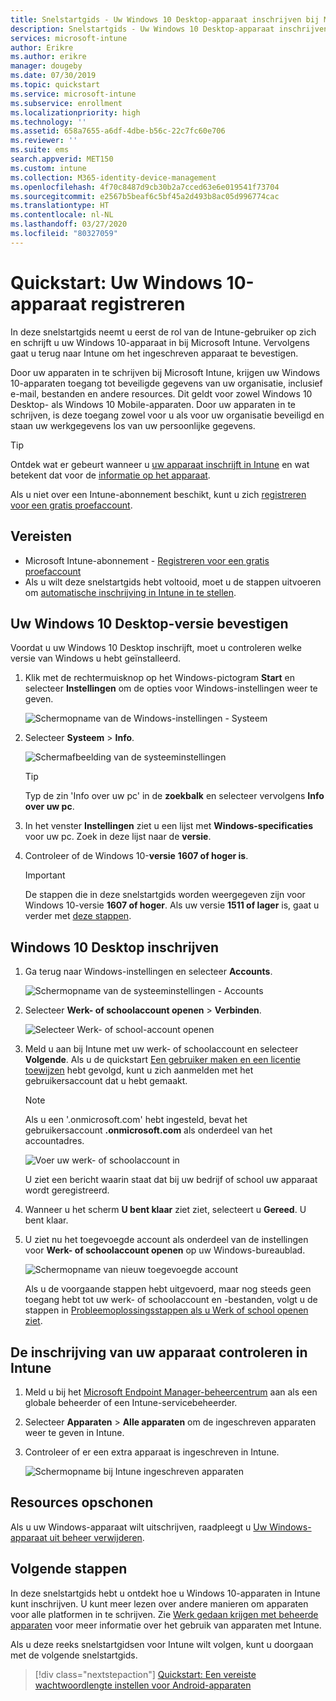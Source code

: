```yaml
---
title: Snelstartgids - Uw Windows 10 Desktop-apparaat inschrijven bij Microsoft Intune
description: Snelstartgids - Uw Windows 10 Desktop-apparaat inschrijven bij Microsoft Intune via de bedrijfsportal.
services: microsoft-intune
author: Erikre
ms.author: erikre
manager: dougeby
ms.date: 07/30/2019
ms.topic: quickstart
ms.service: microsoft-intune
ms.subservice: enrollment
ms.localizationpriority: high
ms.technology: ''
ms.assetid: 658a7655-a6df-4dbe-b56c-22c7fc60e706
ms.reviewer: ''
ms.suite: ems
search.appverid: MET150
ms.custom: intune
ms.collection: M365-identity-device-management
ms.openlocfilehash: 4f70c8487d9cb30b2a7cced63e6e019541f73704
ms.sourcegitcommit: e2567b5beaf6c5bf45a2d493b8ac05d996774cac
ms.translationtype: HT
ms.contentlocale: nl-NL
ms.lasthandoff: 03/27/2020
ms.locfileid: "80327059"
---
```

# <a name="quickstart-enroll-your-windows-10-device"></a>Quickstart: Uw Windows 10-apparaat registreren

In deze snelstartgids neemt u eerst de rol van de Intune-gebruiker op zich en schrijft u uw Windows 10-apparaat in bij Microsoft Intune. Vervolgens gaat u terug naar Intune om het ingeschreven apparaat te bevestigen.

Door uw apparaten in te schrijven bij Microsoft Intune, krijgen uw Windows 10-apparaten toegang tot beveiligde gegevens van uw organisatie, inclusief e-mail, bestanden en andere resources. Dit geldt voor zowel Windows 10 Desktop- als Windows 10 Mobile-apparaten. Door uw apparaten in te schrijven, is deze toegang zowel voor u als voor uw organisatie beveiligd en staan uw werkgegevens los van uw persoonlijke gegevens.

> [!TIP]
> Ontdek wat er gebeurt wanneer u [uw apparaat inschrijft in Intune](../user-help/what-happens-if-you-install-the-company-portal-app-and-enroll-your-device-in-intune-windows.md) en wat betekent dat voor de [informatie op het apparaat](../user-help/what-info-can-your-company-see-when-you-enroll-your-device-in-intune.md).

Als u niet over een Intune-abonnement beschikt, kunt u zich [registreren voor een gratis proefaccount](../fundamentals/free-trial-sign-up.md).

## <a name="prerequisites"></a>Vereisten

- Microsoft Intune-abonnement - [Registreren voor een gratis proefaccount](../fundamentals/free-trial-sign-up.md)
- Als u wilt deze snelstartgids hebt voltooid, moet u de stappen uitvoeren om [automatische inschrijving in Intune in te stellen](quickstart-setup-auto-enrollment.md).

## <a name="confirm-your-windows-10-desktop-version"></a>Uw Windows 10 Desktop-versie bevestigen

Voordat u uw Windows 10 Desktop inschrijft, moet u controleren welke versie van Windows u hebt geïnstalleerd.

1. Klik met de rechtermuisknop op het Windows-pictogram **Start** en selecteer **Instellingen** om de opties voor Windows-instellingen weer te geven.

   ![Schermopname van de Windows-instellingen - Systeem](./media/quickstart-enroll-windows-device/quickstart-enroll-windows-device-01.png)

2. Selecteer **Systeem** > **Info**. 

   ![Schermafbeelding van de systeeminstellingen](./media/quickstart-enroll-windows-device/quickstart-enroll-windows-device-02.png)

    > [!TIP]
    > Typ de zin 'Info over uw pc' in de **zoekbalk** en selecteer vervolgens **Info over uw pc**.

3. In het venster **Instellingen** ziet u een lijst met **Windows-specificaties** voor uw pc. Zoek in deze lijst naar de **versie**.

4. Controleer of de Windows 10-**versie** **1607 of hoger is**.

    > [!IMPORTANT]
    > De stappen die in deze snelstartgids worden weergegeven zijn voor Windows 10-versie **1607 of hoger**. Als uw versie **1511 of lager** is, gaat u verder met [deze stappen](../user-help/enroll-windows-10-device.md).  

## <a name="enroll-windows-10-desktop"></a>Windows 10 Desktop inschrijven

1. Ga terug naar Windows-instellingen en selecteer **Accounts**.

   ![Schermopname van de systeeminstellingen - Accounts](./media/quickstart-enroll-windows-device/quickstart-enroll-windows-device-03.png)

2. Selecteer **Werk- of schoolaccount openen** > **Verbinden**.

    ![Selecteer Werk- of school-account openen](./media/quickstart-enroll-windows-device/quickstart-enroll-windows-device-04.png)

3. Meld u aan bij Intune met uw werk- of schoolaccount en selecteer **Volgende**. Als u de quickstart [Een gebruiker maken en een licentie toewijzen](../fundamentals/quickstart-create-user.md) hebt gevolgd, kunt u zich aanmelden met het gebruikersaccount dat u hebt gemaakt.

    > [!NOTE]
    > Als u een '.onmicrosoft.com' hebt ingesteld, bevat het gebruikersaccount **.onmicrosoft.com** als onderdeel van het accountadres. 

   ![Voer uw werk- of schoolaccount in](./media/quickstart-enroll-windows-device/quickstart-enroll-windows-device-05.png)

    U ziet een bericht waarin staat dat bij uw bedrijf of school uw apparaat wordt geregistreerd.

4. Wanneer u het scherm **U bent klaar** ziet ziet, selecteert u **Gereed**. U bent klaar.

5. U ziet nu het toegevoegde account als onderdeel van de instellingen voor **Werk- of schoolaccount openen** op uw Windows-bureaublad.

   ![Schermopname van nieuw toegevoegde account](./media/quickstart-enroll-windows-device/quickstart-enroll-windows-device-06.png)

    Als u de voorgaande stappen hebt uitgevoerd, maar nog steeds geen toegang hebt tot uw werk- of schoolaccount en -bestanden, volgt u de stappen in [Probleemoplossingsstappen als u Werk of school openen ziet](../user-help/troubleshoot-your-windows-10-device-windows.md#troubleshooting-steps-to-follow-if-you-see-access-work-or-school).

## <a name="confirm-your-device-enrollment-in-intune"></a>De inschrijving van uw apparaat controleren in Intune

1. Meld u bij het [Microsoft Endpoint Manager-beheercentrum](https://go.microsoft.com/fwlink/?linkid=2109431) aan als een globale beheerder of een Intune-servicebeheerder.
2. Selecteer **Apparaten** > **Alle apparaten** om de ingeschreven apparaten weer te geven in Intune.
3. Controleer of er een extra apparaat is ingeschreven in Intune.

   ![Schermopname bij Intune ingeschreven apparaten](./media/quickstart-enroll-windows-device/quickstart-enroll-windows-device-07.png)

## <a name="clean-up-resources"></a>Resources opschonen

Als u uw Windows-apparaat wilt uitschrijven, raadpleegt u [Uw Windows-apparaat uit beheer verwijderen](../user-help/unenroll-your-device-from-intune-windows.md).

## <a name="next-steps"></a>Volgende stappen

In deze snelstartgids hebt u ontdekt hoe u Windows 10-apparaten in Intune kunt inschrijven. U kunt meer lezen over andere manieren om apparaten voor alle platformen in te schrijven. Zie [Werk gedaan krijgen met beheerde apparaten](../user-help/use-managed-devices-to-get-work-done.md) voor meer informatie over het gebruik van apparaten met Intune.

Als u deze reeks snelstartgidsen voor Intune wilt volgen, kunt u doorgaan met de volgende snelstartgids.

> [!div class="nextstepaction"]
> [Quickstart: Een vereiste wachtwoordlengte instellen voor Android-apparaten](../protect/quickstart-set-password-length-android.md)
